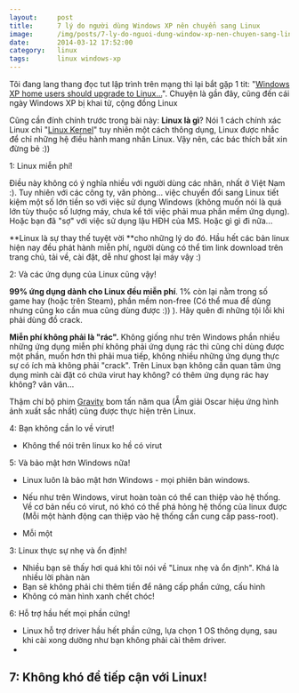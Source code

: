 ```yaml
---
layout:     post
title:      7 lý do người dùng Windows XP nên chuyển sang Linux
image:      /img/posts/7-ly-do-nguoi-dung-window-xp-nen-chuyen-sang-linux.jpg
date:       2014-03-12 17:52:00
category:   linux
tags:       linux windows-xp
---
```


Tôi đang lang thang đọc tut lập trình trên mạng thì lại bắt gặp 1 tit: "[Windows XP home users should upgrade to Linux...]("http://betanews.com/2014/01/30/windows-xp-home-users-should-upgrade-to-linux-not-windows-8-1/")".
Chuyện là gần đây, cũng đến cái ngày Windows XP bị khai tử, cộng đồng Linux 

Cũng cần đính chính trước trong bài này: **Linux là gì**? 
Nói 1 cách chính xác Linux chỉ "[Linux Kernel]("http://vi.wikipedia.org/wiki/H%E1%BA%A1t_nh%C3%A2n_Linux")" tuy nhiên một cách thông dụng, Linux được nhắc để chỉ những hệ điều hành mang nhân Linux. Vậy nên, các bác thích bắt xin đừng bẻ :))

1: Linux miễn phí!

Điều này không có ý nghĩa nhiều với người dùng các nhân, nhất ở Việt Nam :).
Tuy nhiên với các công ty, văn phòng... việc chuyển đổi sang Linux tiết kiệm một số lớn tiền so với việc sử dụng Windows (không muốn nói là quá lớn tùy thuộc số lượng máy, chưa kể tới việc phải mua phần mềm ứng dụng).
Hoặc bạn đã "sợ" với việc sử dụng lậu HĐH của MS. Hoặc gì gì đi nữa...

**Linux là sự thay thế tuyệt vời **cho những lý do đó. Hầu hết các bản linux hiện nay đều phát hành miễn phí, người dùng có thể tìm link download trên trang chủ, tải về, cài đặt, dễ như ghost lại máy vậy :)

2: Và các ứng dụng của Linux cũng vậy!

**99% ứng dụng dành cho Linux đều miễn phí**. 1% còn lại nằm trong số game hay (hoặc trên Steam), phần mềm non-free (Có thể mua   để dùng nhưng cũng ko cần mua cũng dùng được :)) ). Hãy quên đi những tội lỗi khi phải dùng đồ crack.

**Miễn phí không phải là "rác".** Không giống như trên Windows phần nhiều những ứng dụng miễn phí không phải ứng dụng rác thì   cũng chỉ dùng được một phần, muốn hơn thì phải mua tiếp, không nhiều những ứng dụng thực sự có ích mà không phải "crack".
Trên Linux bạn không cần quan tâm ứng dụng mình cài đặt có chứa virut hay không? có thêm ứng dụng rác hay không? vân vân...

Thậm chí bộ phim [Gravity]("http://blogs.kde.org/2014/02/09/kde-plasma-movies") bom tấn năm qua (Ẵm giải Oscar hiệu ứng hình ảnh xuất sắc nhất) cũng được thực hiện trên Linux.

4: Bạn không cần lo về virut!
- Không thể nói trên linux ko hề có virut


5: Và bảo mật hơn Windows nữa!
- Linux luôn là bảo mật hơn Windows - mọi phiên bản windows. 

- Nếu như trên Windows, virut hoàn toàn có thể can thiệp vào hệ thống.
 Về cơ bản nếu có virut, nó khó có thể phá hỏng hệ thống của linux được (Mỗi một hành động can thiệp vào hệ thống cần cung cấp pass-root).

- Mỗi một 

3: Linux thực sự nhẹ và ổn định!
- Nhiều bạn sẽ thấy hơi quá khi tôi nói về "Linux nhẹ và ổn định". Khá là nhiều lời phàn nàn 
- Bạn sẽ không phải chi thêm tiền để nâng cấp phần cứng, cấu hình
- Không có màn hình xanh chết chóc!

6: Hỗ trợ hầu hết mọi phần cứng!
- Linux hỗ trợ driver hầu hết phần cứng, lựa chọn 1 OS thông dụng, sau khi cài xong dường như bạn không phải cài thêm driver. 
- 

7: Không khó để tiếp cận với Linux!
-